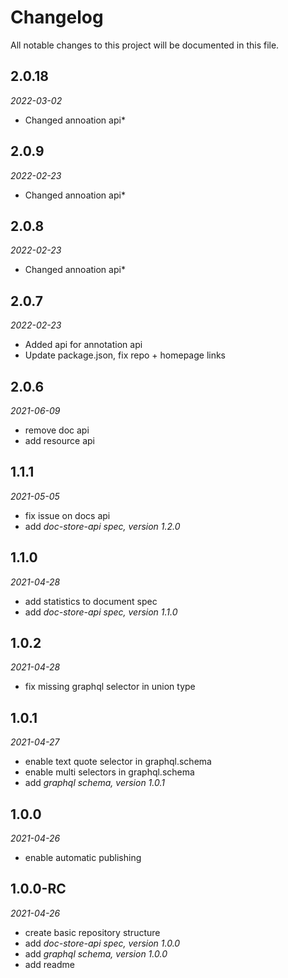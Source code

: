 # Changelog
All notable changes to this project will be documented in this file.

## 2.0.18
*2022-03-02*
* Changed annoation api*
## 2.0.9
*2022-02-23*
* Changed annoation api*
## 2.0.8
*2022-02-23*
* Changed annoation api*
## 2.0.7
*2022-02-23*
* Added api for annotation api
* Update package.json, fix repo + homepage links
## 2.0.6
*2021-06-09*
* remove doc api
* add resource api
## 1.1.1
*2021-05-05*
* fix issue on docs api
* add *doc-store-api spec, version 1.2.0*
## 1.1.0
*2021-04-28*
* add statistics to document spec
* add *doc-store-api spec, version 1.1.0*
## 1.0.2
*2021-04-28*
* fix missing graphql selector in union type
## 1.0.1
*2021-04-27*
* enable text quote selector in graphql.schema
* enable multi selectors in graphql.schema
* add *graphql schema, version 1.0.1*
## 1.0.0
*2021-04-26*
* enable automatic publishing
## 1.0.0-RC
*2021-04-26*
* create basic repository structure
* add *doc-store-api spec, version 1.0.0*
* add *graphql schema, version 1.0.0*
* add readme
